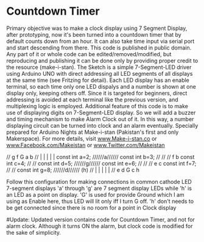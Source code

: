 # Countdown Timer
Primary objective was to make a clock display using 7 Segment Display, after prototyping, now it's been turned into a countdown timer that by default counts down from an hour. It can also take time input via serial port and start descending from there.
This code is published in public domain.
Any part of it or whole code can be edited/removed/modified, but reproducing and publishing it can be done only by providing proper credit to the resource (make-i-stan).
The Sketch is a simple 7-Segment-LED driver using Arduino UNO with direct addressing all LED segments of all displays at the same time (see Fritzing for detail).
Each LED display has an enable terminal, so each time only one LED dispalys and a number is shown at one display only, keeping others off.
Since it is targeted for beginners, direct addressing is avoided at each terminal like the previous version, and multiplexing logic is employed.
Additional feature of this code is to make use of displaying digits on 7-Segment-LED display. So we will add a buzzer and timing mechanism to make Alarm Clock out of it.
In this way, a number displaying circuit can be turned into clock and an alarm eventually.
Specially prepared for Arduino Nights at Make-i-stan (Pakistan's first and only Makerspace).
For more details, visit www.Make-i-stan.co or www.Facebook.com/Makeistan or www.Twitter.com/Makeistan

//                                                                                           g  f  G  a  b
//                                                                                           |  |  |  |  |
const int a=2;                                                                               //////a//////
const int b=3;                                                                               //         //
//                                                                                           f           b
const int c=4;                                                                               //         //
const int d=5;                                                                               //////g//////
const int e=6;                                                                               //         //
//                                                                                           e           c
const int f=7;                                                                               //         //
const int g=8;                                                                               //////d////// (h)
//                                                                                           |  |  |  |  |
//                                                                                           e  d  G  c  h

Follow this configuration for making connections in common cathode LED 7-segment displays
'a' through 'g' are 7 segment display LEDs while 'h' is an LED as a point on display.
'G' is used for provide Ground which I am using as Enable here, thus LED will lit only iff I turn G off.
'h' don't needs to be get connected since there is no room for a point in Clock display

#Update:
Updated version contains code for Countdown Timer, and not for alarm clock. Although it turns ON the alarm, but clock code is modified for the sake of simplicity.
